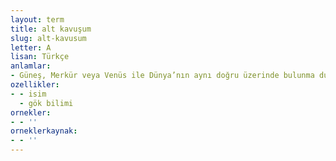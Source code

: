 ```yaml
---
layout: term
title: alt kavuşum
slug: alt-kavusum
letter: A
lisan: Türkçe
anlamlar:
- Güneş, Merkür veya Venüs ile Dünya’nın aynı doğru üzerinde bulunma durumu
ozellikler:
- - isim
  - gök bilimi
ornekler:
- - ''
orneklerkaynak:
- - ''
---
```

